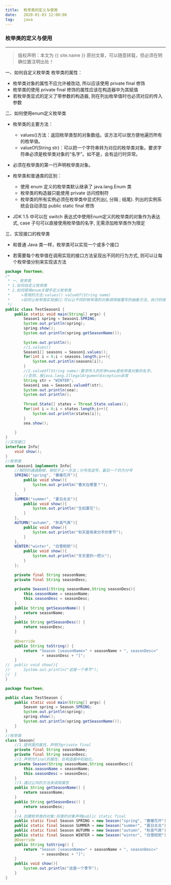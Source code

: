 ```yaml
---
title:  枚举类的定义与使用
date:   2020-01-03 12:00:00
tag:    java
---
```


### 枚举类的定义与使用

***
> 版权声明：本文为 {{ site.name }} 原创文章，可以随意转载，但必须在明确位置注明出处！

<head><link rel="stylesheet" href="../css/rouge.css"></head>

一、如何自定义枚举类
枚举类的属性：
- 枚举类对象的属性不应允许被改动, 所以应该使用 private final 修饰
- 枚举类的使用 private final 修饰的属性应该在构造器中为其赋值
- 若枚举类显式的定义了带参数的构造器, 则在列出枚举值时也必须对应的传入参数

二、如何使用enum定义枚举类
- 枚举类的主要方法：
	- values()方法：返回枚举类型的对象数组。该方法可以很方便地遍历所有的枚举值。
	- valueOf(String str)：可以把一个字符串转为对应的枚举类对象。要求字符串必须是枚举类对象的“名字”。如不是，会有运行时异常。

- 必须在枚举类的第一行声明枚举类对象。
- 枚举类和普通类的区别：
	- 使用 enum 定义的枚举类默认继承了 java.lang.Enum 类
	- 枚举类的构造器只能使用 private 访问控制符
	- 枚举类的所有实例必须在枚举类中显式列出(, 分隔    ; 结尾). 列出的实例系统会自动添加 public static final 修饰
- JDK 1.5 中可以在 switch 表达式中使用Enum定义的枚举类的对象作为表达式, case 子句可以直接使用枚举值的名字, 无需添加枚举类作为限定

三、实现接口的枚举类
- 和普通 Java 类一样，枚举类可以实现一个或多个接口

- 若需要每个枚举值在调用实现的接口方法呈现出不同的行为方式, 则可以让每个枚举值分别来实现该方法



```java
package fourteen;
/*
 * 一、枚举类
 * 1.如何自定义枚举类
 * 2.如何使用enum关键字定义枚举类
 *     >常用的方法:values() valueOf(String name)
 *     >如何让枚举类实现接口:可以让不同的枚举类的对象调用被重写的抽象方法，执行的效果不同。（相当于让每个对象重写抽象方法）
 */
public class TestSeason1 {
	public static void main(String[] args) {
		Season1 spring = Season1.SPRING;
		System.out.println(spring);
		spring.show();
		System.out.println(spring.getSeasonName());
		
		System.out.println();
		//1.values()
		Season1[] seasons = Season1.values();
		for(int i = 0;i < seasons.length;i++){
			System.out.println(seasons[i]);
		}
		//2.valueOf(String name):要求传入的形参name是枚举类对象的名字。
		//否则，报java.lang.IllegalArgumentException异常
		String str = "WINTER";
		Season1 sea = Season1.valueOf(str);
		System.out.println(sea);
		System.out.println();
		
		Thread.State[] states = Thread.State.values();
		for(int i = 0;i < states.length;i++){
			System.out.println(states[i]);
		}
		sea.show();
		
	}
}
//实现接口
interface Info{
	void show();
}
//枚举类
enum Season1 implements Info{
	//相同的通通删掉，相较于上一方法；分号改逗号，最后一个仍为分号
	SPRING("spring", "春暖花开"){
		public void show(){
			System.out.println("春天在哪里？");
		}
	},
	SUMMER("summer", "夏日炎炎"){
		public void show(){
			System.out.println("生如夏花");
		}
	},
	AUTUMN("autumn", "秋高气爽"){
		public void show(){
			System.out.println("秋天是用来分手的季节");
		}
	},
	WINTER("winter", "白雪皑皑"){
		public void show(){
			System.out.println("冬天里的一把火");
		}
	};
	
	private final String seasonName;
	private final String seasonDesc;
	
	private Season1(String seasonName,String seasonDesc){
		this.seasonName = seasonName;
		this.seasonDesc = seasonDesc;
	}
	public String getSeasonName() {
		return seasonName;
	}
	public String getSeasonDesc() {
		return seasonDesc;
	}
	
	@Override
	public String toString() {
		return "Season [seasonName=" + seasonName + ", seasonDesc="
				+ seasonDesc + "]";
	}
//	public void show(){
//		System.out.println("这是一个季节");
//	}
}
```

```java
package fourteen;

public class TestSeason {
	public static void main(String[] args) {
		Season spring = Season.SPRING;
		System.out.println(spring);
		spring.show();
		System.out.println(spring.getSeasonName());
	}
}
//枚举类
class Season{
	//1.提供类的属性，声明为private final 
	private final String seasonName;
	private final String seasonDesc;
	//2.声明为final的属性，在构造器中初始化。
	private Season(String seasonName,String seasonDesc){
		this.seasonName = seasonName;
		this.seasonDesc = seasonDesc;
	}
	//3.通过公共的方法来调用属性
	public String getSeasonName() {
		return seasonName;
	}
	public String getSeasonDesc() {
		return seasonDesc;
	}
	//4.创建枚举类的对象:将类的对象声明public static final
	public static final Season SPRING = new Season("spring", "春暖花开");
	public static final Season SUMMER = new Season("summer", "夏日炎炎");
	public static final Season AUTUMN = new Season("autumn", "秋高气爽");
	public static final Season WINTER = new Season("winter", "白雪皑皑");
	@Override
	public String toString() {
		return "Season [seasonName=" + seasonName + ", seasonDesc="
				+ seasonDesc + "]";
	}
	public void show(){
		System.out.println("这是一个季节");
	}
}
```
